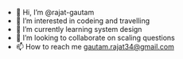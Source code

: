 - 👋 Hi, I’m @rajat-gautam
- 👀 I’m interested in codeing and travelling
- 🌱 I’m currently learning system design
- 💞️ I’m looking to collaborate on scaling questions
- 📫 How to reach me gautam.rajat34@gmail.com

<!---
rajat-gautam/rajat-gautam is a ✨ special ✨ repository because its `README.md` (this file) appears on your GitHub profile.
You can click the Preview link to take a look at your changes.
--->
